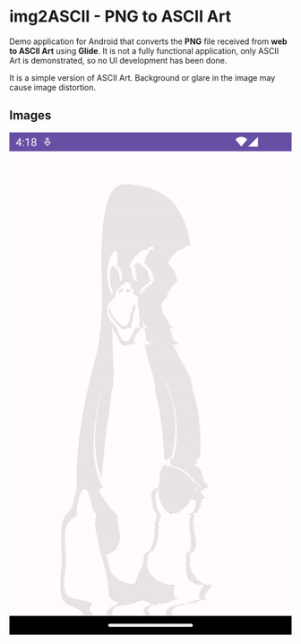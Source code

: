 # img2ASCII - PNG to ASCII Art 

Demo application for Android that converts the **PNG** file received from **web to ASCII Art** using **Glide**. It is not a fully functional application, only ASCII Art is demonstrated, so no UI development has been done.

It is a simple version of ASCII Art. Background or glare in the image may cause image distortion.


## Images
![Uygulama Ekran Görüntüsü](https://github.com/rabaduptis/img2ASCII-art/blob/main/sample_screenshot.png?width=600&height=300)
